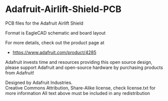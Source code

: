 # Adafruit-Airlift-Shield-PCB
PCB files for the Adafruit Airlift Shield

Format is EagleCAD schematic and board layout

For more details, check out the product page at

   * https://www.adafruit.com/product/4285

Adafruit invests time and resources providing this open source design, 
please support Adafruit and open-source hardware by purchasing 
products from Adafruit!

Designed by Adafruit Industries.  
Creative Commons Attribution, Share-Alike license, check license.txt for more information
All text above must be included in any redistribution
